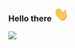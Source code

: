 ### Hello there <img  src="https://raw.githubusercontent.com/ABSphreak/ABSphreak/master/gifs/Hi.gif" width="30px">
<img src = "https://c.tenor.com/DSG9ZID25nsAAAAC/hello-there-general-kenobi.gif" width="900">
<!--
**Charz-a/Charz-a** is a ✨ _special_ ✨ repository because its `README.md` (this file) appears on your GitHub profile.

Here are some ideas to get you started:

- 🔭 I’m currently working on ...
- 🌱 I’m currently learning ...
- 👯 I’m looking to collaborate on ...
- 🤔 I’m looking for help with ...
- 💬 Ask me about ...
- 📫 How to reach me: ...
- 😄 Pronouns: ...
- ⚡ Fun fact: ...
-->
